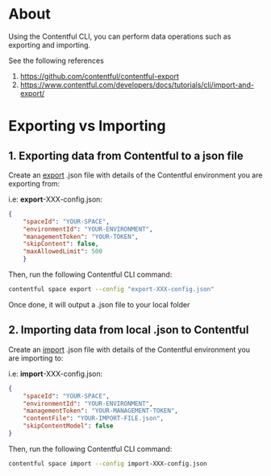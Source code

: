 # About

Using the Contentful CLI, you can perform data operations such as exporting and importing.

See the following references

1. https://github.com/contentful/contentful-export
2. https://www.contentful.com/developers/docs/tutorials/cli/import-and-export/


# Exporting vs Importing

## 1. Exporting data from Contentful to a json file

Create an <u>export</u> .json file with details of the Contentful environment you are exporting from:

i.e: <b>export</b>-XXX-config.json:

```json
{
    "spaceId": "YOUR-SPACE",
    "environmentId": "YOUR-ENVIRONMENT",
    "managementToken": "YOUR-TOKEN",
    "skipContent": false,
    "maxAllowedLimit": 500
    }   
```
Then, run the following Contentful CLI command:

```bash
contentful space export --config "export-XXX-config.json"
```

Once done, it will output a .json file to your local folder

## 2. Importing data from local .json to Contentful

Create an <u>import</u> .json file with details of the Contentful environment you are importing to:


i.e: <b>import</b>-XXX-config.json:

```json
{
    "spaceId": "YOUR-SPACE",
    "environmentId": "YOUR-ENVIRONMENT",
    "managementToken": "YOUR-MANAGEMENT-TOKEN",
    "contentFile": "YOUR-IMPORT-FILE.json",
    "skipContentModel": false
}
```
Then, run the following Contentful CLI command:

```bash
contentful space import --config import-XXX-config.json
```

